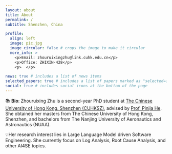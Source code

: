 ```yaml
---
layout: about
title: About
permalink: /
subtitle: Shenzhen, China

profile:
  align: left
  image: pic.jpg
  image_circular: false # crops the image to make it circular
  more_info: >
    <p>Email: zhouruixingzhu@link.cuhk.edu.cn</p>
    <p>Office: ZHIXIN-428</p>
    <p>  </p>

news: true # includes a list of news items
selected_papers: true # includes a list of papers marked as "selected={true}"
social: true # includes social icons at the bottom of the page
---
```


📚 <b>Bio</b>: Zhouruixing Zhu is a second-year PhD student at <a href="https://sds.cuhk.edu.cn/">The Chinese University of Hong Kong, Shenzhen (CUHKSZ)</a>, advised by <a href="https://pinjiahe.github.io/">Prof. Pinjia He</a>. She obtained her masters from The Chinese University of Hong Kong, Shenzhen, and bachelors from The Nanjing University of Aeronautics and Astronautics (NUAA).

💡Her research interest lies in Large Language Model driven Software Engineering. She currently focus on Log Analysis, Root Cause Analysis, and other AI4SE topics.

